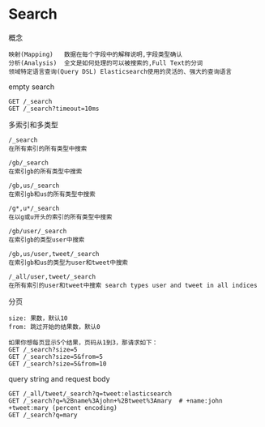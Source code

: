 # Search
概念

    映射(Mapping)   数据在每个字段中的解释说明,字段类型确认
    分析(Analysis)  全文是如何处理的可以被搜索的,Full Text的分词
    领域特定语言查询(Query DSL) Elasticsearch使用的灵活的、强大的查询语言

empty search

    GET /_search
    GET /_search?timeout=10ms

多索引和多类型

    /_search
    在所有索引的所有类型中搜索
    
    /gb/_search
    在索引gb的所有类型中搜索
    
    /gb,us/_search
    在索引gb和us的所有类型中搜索
    
    /g*,u*/_search
    在以g或u开头的索引的所有类型中搜索
    
    /gb/user/_search
    在索引gb的类型user中搜索
    
    /gb,us/user,tweet/_search
    在索引gb和us的类型为user和tweet中搜索
    
    /_all/user,tweet/_search
    在所有索引的user和tweet中搜索 search types user and tweet in all indices

分页

    size: 果数，默认10
    from: 跳过开始的结果数，默认0

    如果你想每页显示5个结果，页码从1到3，那请求如下：
    GET /_search?size=5
    GET /_search?size=5&from=5
    GET /_search?size=5&from=10

query string and request body

    GET /_all/tweet/_search?q=tweet:elasticsearch
    GET /_search?q=%2Bname%3Ajohn+%2Btweet%3Amary  # +name:john +tweet:mary (percent encoding)
    GET /_search?q=mary
   
   
